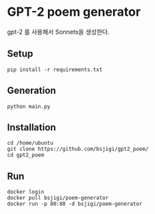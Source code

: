 # GPT-2 poem generator
gpt-2 를 사용해서 Sonnets을 생성한다.
## Setup
```shell
pip install -r requirements.txt
```
## Generation

```
python main.py
```
## Installation
```
cd /home/ubuntu
git clone https://github.com/bsjigi/gpt2_poem/
cd gpt2_poem
```

## Run
```
docker login
docker pull bsjigi/poem-generator
docker run -p 80:80 -d bsjigi/poem-generator  
```
